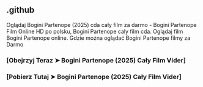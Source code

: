 ## .github

Oglądaj Bogini Partenope (2025) cda cały film za darmo - Bogini Partenope Film Online HD po polsku, Bogini Partenope caly film cda. Oglądaj film Bogini Partenope online. Gdzie można oglądać Bogini Partenope filmy za Darmo

### [Obejrzyj Teraz ➤ Bogini Partenope (2025) Cały Film Vider]

### [Pobierz Tutaj ➤ Bogini Partenope (2025) Cały Film Vider]
